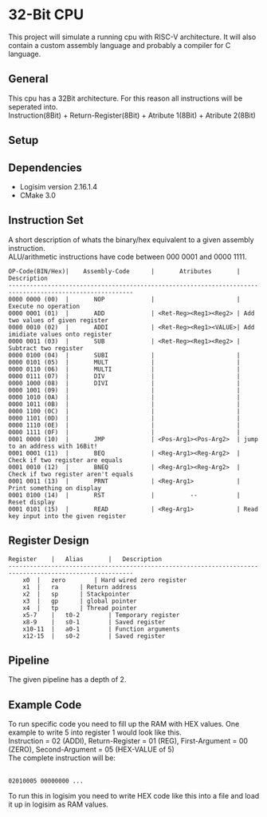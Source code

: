 <h1>32-Bit CPU</h1>
This project will simulate a running cpu with RISC-V architecture.
It will also contain a custom assembly language and probably a compiler for C language.

<h2>General</h2>
This cpu has a 32Bit architecture. For this reason all instructions will be seperated into.<br>
Instruction(8Bit) + Return-Register(8Bit) + Atribute 1(8Bit) + Atribute 2(8Bit)

<h2>Setup</h2>

<h2>Dependencies</h2>
<ul>
<li>Logisim version 2.16.1.4</li>
<li>CMake 3.0</li>
</ul>

<h2>Instruction Set</h2>
A short description of whats the binary/hex equivalent to a given assembly instruction.
<br>ALU/arithmetic instructions have code between 000 0001 and 0000 1111.

    OP-Code(BIN/Hex)|    Assembly-Code      |       Atributes       |       Description
    ---------------------------------------------------------------------------------------------------------
    0000 0000 (00)  |       NOP             |                       | Execute no operation
    0000 0001 (01)  |       ADD             | <Ret-Reg><Reg1><Reg2> | Add two values of given register
    0000 0010 (02)  |       ADDI            | <Ret-Reg><Reg1><VALUE>| Add imidiate values onto register
    0000 0011 (03)  |       SUB             | <Ret-Reg><Reg1><Reg2> | Subtract two register
    0000 0100 (04)  |       SUBI            |                       |
    0000 0101 (05)  |		MULT			|						|
	0000 0110 (06)  |		MULTI			|						|
	0000 0111 (07)  |		DIV				|						|
	0000 1000 (08)  |		DIVI			|						|
	0000 1001 (09)	|						|						|
	0000 1010 (0A)	|						|						|
	0000 1011 (0B)	|						|						|
	0000 1100 (0C)	|						|						|
	0000 1101 (0D)	|						|						|
	0000 1110 (0E)	|						|						|
	0000 1111 (0F)	|						|						|
	0001 0000 (10)	|		JMP				| <Pos-Arg1><Pos-Arg2>	| jump to an address with 16Bit!
	0001 0001 (11)	|		BEQ				| <Reg-Arg1><Reg-Arg2>	| Check if two register are equals
	0001 0010 (12)	|		BNEQ			| <Reg-Arg1><Reg-Arg2>	| Check if two register aren't equals
	0001 0011 (13)	|		PRNT			| <Reg-Arg1>			| Print something on display
	0001 0100 (14)  |	 	RST				|		   --			| Reset display
	0001 0101 (15)  | 		READ			| <Reg-Arg1>			| Read key input into the given register

<h2>Register Design</h2>

	Register	|	Alias		|	Description
	---------------------------------------------------------------------------------------------------------
		x0	|	zero		| Hard wired zero register
		x1	|	ra		| Return address
		x2	|	sp		| Stackpointer
		x3	|	gp		| global pointer
		x4	|	tp		| Thread pointer
		x5-7	|	t0-2		| Temporary register
		x8-9	|	s0-1		| Saved register
		x10-11	|	a0-1		| Function arguments
		x12-15	|	s0-2		| Saved register	

<h2>Pipeline</h2>
The given pipeline has a depth of 2. 

<h2>Example Code</h2>
To run specific code you need to fill up the RAM with HEX values. One example to write 5 into register 1 would look like this.<br>
Instruction = 02 (ADDI), Return-Register = 01 (REG), First-Argument = 00 (ZERO), Second-Argument = 05 (HEX-VALUE of 5)<br>
The complete instruction will be:<br><br>

	02010005 00000000 ...

To run this in logisim you need to write HEX code like this into a file and load it up in logisim as RAM values.
